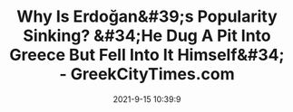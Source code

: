 ---
"title": "Why Is Erdoğan&amp;#39;s Popularity Sinking? &amp;#34;He Dug A Pit Into Greece But Fell Into It Himself&amp;#34; - GreekCityTimes.com"
"date": "2021-9-15 10:39:9"
"feed_name": "GOOGLENEWSDRILLING"
"feed_website": "https://news.google.com/search?q=drilling%2Bincident&hl=en-US&gl=US&ceid=US:en"
"feed_rss": "https://news.google.com/rss/search?q=drilling%2Bincident&hl=en-US&gl=US&ceid=US:en"
"link": "https://greekcitytimes.com/2021/09/15/erdogan-popularity-sinking/"
"file": "_posts/2021-1-1-c7183d0ca312ee5f8c5018f7103b2a67e30550db.md"
"accident": "0"
"drilling": "0"
"dead": "0"
"injured": "0"
---